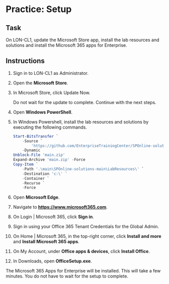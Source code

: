 # Practice: Setup

## Task

On LON-CL1, update the Microsoft Store app, install the lab resources and solutions and install the Microsoft 365 apps for Enterprise.

## Instructions

1. Sign in to LON-CL1 as Administrator.
1. Open the **Microsoft Store**.
1. In Microsoft Store, click Update Now.

    Do not wait for the update to complete. Continue with the next steps.

1. Open **Windows PowerShell**.
1. In Windows Powershell, install the lab resources and solutions by executing the following commands.

    ````powershell
    Start-BitsTransfer `
        -Source `
            'https://github.com/EnterpriseTrainingCenter/SPOnline-solutions/archive/refs/heads/main.zip' `
        -Dynamic
    Unblock-File 'main.zip'
    Expand-Archive 'main.zip' -Force
    Copy-Item `
        -Path '.\main\SPOnline-solutions-main\LabResources\' `
        -Destination 'c:\' `
        -Container `
        -Recurse `
        -Force
    ````

1. Open **Microsoft Edge**.
1. Navigate to **https://www.microsoft365.com**.
1. On Login | Microsoft 365, click **Sign in**.
1. Sign in using your Office 365 Tenant Credentials for the Global Admin.
1. On Home | Microsoft 365, in the top-right corner, click **Install and more** and **Install Microsoft 365 apps**.
1. On My Account, under **Office apps & devices**, click **Install Office**.
1. In Downloads, open **OfficeSetup.exe**.

The Microsoft 365 Apps for Enterprise will be installed. This will take a few minutes. You do not have to wait for the setup to complete.
